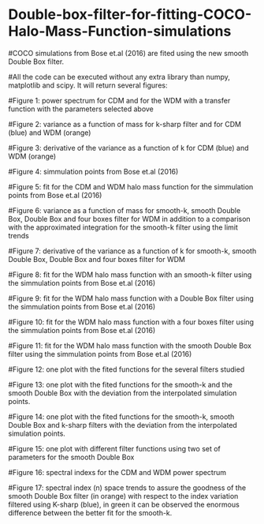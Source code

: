 # Double-box-filter-for-fitting-COCO-Halo-Mass-Function-simulations
#COCO simulations from Bose et.al (2016) are fited using the new smooth Double Box filter.

#All the code can be executed without any extra library than numpy, matplotlib and scipy. It will return several figures:

#Figure 1: power spectrum for CDM and for the WDM with a transfer function with the parameters selected above

#Figure 2: variance as a function of mass for k-sharp filter and for CDM (blue) and WDM (orange) 

#Figure 3: derivative of the variance as a function of k for CDM (blue) and WDM (orange)

#Figure 4: simmulation points from Bose et.al (2016)

#Figure 5: fit for the CDM and WDM halo mass function for the simmulation points from Bose et.al (2016)

#Figure 6: variance as a function of mass for smooth-k, smooth Double Box, Double Box and four boxes filter for WDM in addition to a comparison with the approximated integration for the smooth-k filter using the limit trends

#Figure 7: derivative of the variance as a function of k for smooth-k, smooth Double Box, Double Box and four boxes filter for WDM 

#Figure 8: fit for the WDM halo mass function with an smooth-k filter using the simmulation points from Bose et.al (2016)

#Figure 9: fit for the WDM halo mass function with a Double Box filter using the simmulation points from Bose et.al (2016)

#Figure 10: fit for the WDM halo mass function with a four boxes filter using the simmulation points from Bose et.al (2016)

#Figure 11: fit for the WDM halo mass function with the smooth Double Box filter using the simmulation points from Bose et.al (2016)

#Figure 12: one plot with the fited functions for the several filters studied

#Figure 13: one plot with the fited functions for the smooth-k and the smooth Double Box with the deviation from the interpolated simulation points.

#Figure 14: one plot with the fited functions for the smooth-k, smooth Double Box and k-sharp filters with the deviation from the interpolated simulation points.

#Figure 15: one plot with different filter functions using two set of parameters for the smooth Double Box

#Figure 16: spectral indexs for the CDM and WDM power spectrum

#Figure 17: spectral index (n) space trends to assure the goodness of the smooth Double Box filter (in orange) with respect to the index variation filtered using K-sharp (blue), in green it can be observed the enormous difference between the better fit for the smooth-k. 
